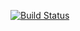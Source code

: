 [![Build Status](https://travis-ci.org/kkazuo/sys-auth-smbclient.png?branch=master)](https://travis-ci.org/kkazuo/sys-auth-smbclient)
